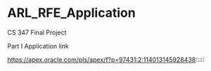 # ARL_RFE_Application
CS 347 Final Project

Part I Application link

https://apex.oracle.com/pls/apex/f?p=97431:2:114013145928438:::::
